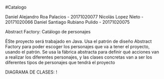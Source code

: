 #Catalogo

Daniel Alejandro Roa Palacios - 20171020077
Nicolás Lopez Nieto - 20171020066
Daniel Santiago Rubiano Pulido - 20171020075

Abstract Factory: Catálogo de personajes

ÉSte proyecto será trabajado en Java. Usa el patrón de diseño Abstract Factory para poder escoger los personajes que va a tener el proyecto, usando el patrón. Se usa la fábrica abstracta para definir qué acciones van a realizar los diferentes personajes, y las clases concretas van a ser los diferentes tipos de personajes que tendrá el proyecto

DIAGRAMA DE CLASES:
!
